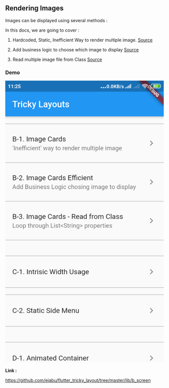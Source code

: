 
## Rendering Images


Images can be displayed using several methods :

In this docs, we are going to cover :


1. Hardcoded, Static, Inefficient Way to render multiple image. [Source](https://github.com/ejabu/flutter_tricky_layout/blob/master/lib/b_screen/image_card_screen.dart)

2. Add business logic to choose which image to display [Source](https://github.com/ejabu/flutter_tricky_layout/blob/master/lib/b_screen/image_card_screen_efficient.dart)

3. Read multiple image file from Class [Source](https://github.com/ejabu/flutter_tricky_layout/blob/master/lib/b_screen/image_card_store.dart)


### Demo


![Menu](menu.png)



**Link :**

https://github.com/ejabu/flutter_tricky_layout/tree/master/lib/b_screen